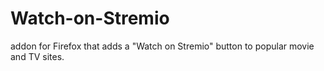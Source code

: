 # Watch-on-Stremio
addon for Firefox that adds a "Watch on Stremio" button to popular movie and TV sites.
